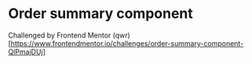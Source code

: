 # Order summary component

Challenged by Frontend Mentor
(qwr)[https://www.frontendmentor.io/challenges/order-summary-component-QlPmajDUj]
